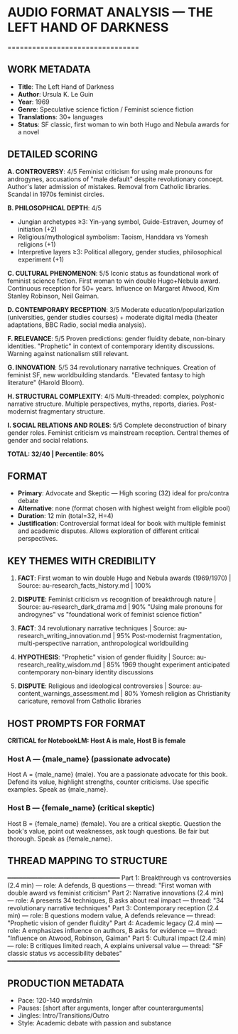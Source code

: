 # AUDIO FORMAT ANALYSIS — THE LEFT HAND OF DARKNESS
================================

## WORK METADATA
- **Title**: The Left Hand of Darkness
- **Author**: Ursula K. Le Guin
- **Year**: 1969
- **Genre**: Speculative science fiction / Feminist science fiction
- **Translations**: 30+ languages
- **Status**: SF classic, first woman to win both Hugo and Nebula awards for a novel

## DETAILED SCORING

**A. CONTROVERSY**: 4/5
Feminist criticism for using male pronouns for androgynes, accusations of "male default" despite revolutionary concept. Author's later admission of mistakes. Removal from Catholic libraries. Scandal in 1970s feminist circles.

**B. PHILOSOPHICAL DEPTH**: 4/5
- Jungian archetypes ≥3: Yin-yang symbol, Guide-Estraven, Journey of initiation (+2)
- Religious/mythological symbolism: Taoism, Handdara vs Yomesh religions (+1)
- Interpretive layers ≥3: Political allegory, gender studies, philosophical experiment (+1)

**C. CULTURAL PHENOMENON**: 5/5
Iconic status as foundational work of feminist science fiction. First woman to win double Hugo+Nebula award. Continuous reception for 50+ years. Influence on Margaret Atwood, Kim Stanley Robinson, Neil Gaiman.

**D. CONTEMPORARY RECEPTION**: 3/5
Moderate education/popularization (universities, gender studies courses) + moderate digital media (theater adaptations, BBC Radio, social media analysis).

**F. RELEVANCE**: 5/5
Proven predictions: gender fluidity debate, non-binary identities. "Prophetic" in context of contemporary identity discussions. Warning against nationalism still relevant.

**G. INNOVATION**: 5/5
34 revolutionary narrative techniques. Creation of feminist SF, new worldbuilding standards. "Elevated fantasy to high literature" (Harold Bloom).

**H. STRUCTURAL COMPLEXITY**: 4/5
Multi-threaded: complex, polyphonic narrative structure. Multiple perspectives, myths, reports, diaries. Post-modernist fragmentary structure.

**I. SOCIAL RELATIONS AND ROLES**: 5/5
Complete deconstruction of binary gender roles. Feminist criticism vs mainstream reception. Central themes of gender and social relations.

**TOTAL: 32/40 | Percentile: 80%**

## FORMAT
- **Primary**: Advocate and Skeptic — High scoring (32) ideal for pro/contra debate
- **Alternative**: none (format chosen with highest weight from eligible pool)
- **Duration**: 12 min (total=32, H=4)
- **Justification**: Controversial format ideal for book with multiple feminist and academic disputes. Allows exploration of different critical perspectives.

## KEY THEMES WITH CREDIBILITY

1. **FACT**: First woman to win double Hugo and Nebula awards (1969/1970) | Source: au-research_facts_history.md | 100%

2. **DISPUTE**: Feminist criticism vs recognition of breakthrough nature | Source: au-research_dark_drama.md | 90%
   "Using male pronouns for androgynes" vs "foundational work of feminist science fiction"

3. **FACT**: 34 revolutionary narrative techniques | Source: au-research_writing_innovation.md | 95%
   Post-modernist fragmentation, multi-perspective narration, anthropological worldbuilding

4. **HYPOTHESIS**: "Prophetic" vision of gender fluidity | Source: au-research_reality_wisdom.md | 85%
   1969 thought experiment anticipated contemporary non-binary identity discussions

5. **DISPUTE**: Religious and ideological controversies | Source: au-content_warnings_assessment.md | 80%
   Yomesh religion as Christianity caricature, removal from Catholic libraries

## HOST PROMPTS FOR FORMAT

**CRITICAL for NotebookLM: Host A is male, Host B is female**

### Host A — {male_name} (passionate advocate)
Host A = {male_name} (male). 
You are a passionate advocate for this book. Defend its value, highlight strengths, counter criticisms. Use specific examples. Speak as {male_name}.

### Host B — {female_name} (critical skeptic)
Host B = {female_name} (female). 
You are a critical skeptic. Question the book's value, point out weaknesses, ask tough questions. Be fair but thorough. Speak as {female_name}.

## THREAD MAPPING TO STRUCTURE
━━━━━━━━━━━━━━━━━━━━━━━━━━━━━━
Part 1: Breakthrough vs controversies (2.4 min) — role: A defends, B questions — thread: "First woman with double award vs feminist criticism"
Part 2: Narrative innovations (2.4 min) — role: A presents 34 techniques, B asks about real impact — thread: "34 revolutionary narrative techniques"
Part 3: Contemporary reception (2.4 min) — role: B questions modern value, A defends relevance — thread: "Prophetic vision of gender fluidity"
Part 4: Academic legacy (2.4 min) — role: A emphasizes influence on authors, B asks for evidence — thread: "Influence on Atwood, Robinson, Gaiman"
Part 5: Cultural impact (2.4 min) — role: B critiques limited reach, A explains universal value — thread: "SF classic status vs accessibility debates"
━━━━━━━━━━━━━━━━━━━━━━━━━━━━━━

## PRODUCTION METADATA
- Pace: 120-140 words/min
- Pauses: [short after arguments, longer after counterarguments]
- Jingles: Intro/Transitions/Outro
- Style: Academic debate with passion and substance